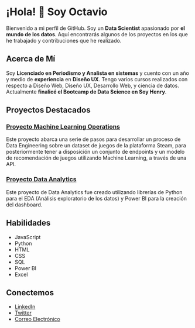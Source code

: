 # ¡Hola! 👋 Soy Octavio

Bienvenido a mi perfil de GitHub. Soy un <strong>Data Scientist</strong> apasionado por <strong>el mundo de los datos</strong>. Aquí encontrarás algunos de los proyectos en los que he trabajado y contribuciones que he realizado.

## Acerca de Mí
Soy <strong>Licenciado en Periodismo y Analista en sistemas</strong> y cuento con un año y medio de <strong>experiencia</strong> en <strong>Diseño UX</strong>. Tengo varios cursos realizados con respecto a Diseño Web, Diseño UX, Desarrollo Web, y ciencia de datos. Actualmente <strong>finalicé el Bootcamp de Data Science en Soy Henry</strong>.

## Proyectos Destacados

### [Proyecto Machine Learning Operations](https://github.com/OctavioAlvarez1/proyecto-individual-1-Soy-Henry)
Este proyecto abarca una serie de pasos para desarrollar un proceso de Data Engineering sobre un dataset de juegos de la plataforma Steam, para posteriormente tener a disposición un conjunto de endpoints y un modelo de recomendación de juegos utilizando Machine Learning, a través de una API.

### [Proyecto Data Analytics](https://github.com/OctavioAlvarez1/PI_DA-Soy-Henry)
Este proyecto de Data Analytics fue creado utilizando librerías de Python para el EDA (Análisis exploratorio de los datos) y Power BI para la creación del dashboard.

## Habilidades
- JavaScript
- Python
- HTML
- CSS
- SQL
- Power BI
- Excel
  

## Conectemos
- [LinkedIn](https://www.linkedin.com/in/juanperez)
- [Twitter](https://twitter.com/juanperez)
- [Correo Electrónico](mailto:juanperez@ejemplo.com)
